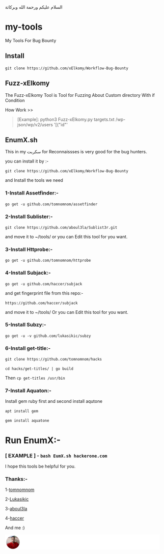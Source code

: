 السلام عليكم ورحمة الله وبركاتة

# my-tools
My Tools For Bug Bounty


## Install

`git clone https://github.com/xElkomy/Workflow-Bug-Bounty`


## Fuzz-xElkomy

The Fuzz-xElkomy Tool is Tool for Fuzzing About Custom directory With if Condition

How Work >>

>[Example]: python3 Fuzz-xElkomy.py targets.txt /wp-json/wp/v2/users '[{"id"'



## EnumX.sh

This in my سكربت for Reconnaissses is very good for the bug hunters.

you can install it by :-

`git clone https://github.com/xElkomy/Workflow-Bug-Bounty`

and Install the tools we need

### 1-Install Assetfinder:-

`go get -u github.com/tomnomnom/assetfinder`

### 2-Install Sublister:-

`git clone https://github.com/aboul3la/Sublist3r.git`

and move it to ~/tools/ or you can Edit this tool for you want.

### 3-Install Httprobe:-

`go get -u github.com/tomnomnom/httprobe`

### 4-Install Subjack:-

`go get -u github.com/haccer/subjack`

and get fingerprint file from this repo:-

`https://github.com/haccer/subjack`

and move it to ~/tools/ Or you can Edit this tool for you want.

### 5-Install Subzy:-

`go get -u -v github.com/lukasikic/subzy`

### 6-Install get-title:-

`git clone https://github.com/tomnomnom/hacks`

`cd hacks/get-titles/ | go build`

Then `cp get-titles /usr/bin`

### 7-Install Aquaton:-

Install gem ruby first and second install aqutone

`apt install gem`

`gem install aquatone`

# Run EnumX:-

### [ EXAMPLE ] - `bash EumX.sh hackerone.com`

I hope this tools be helpful for you.



### Thanks:-

1-[tomnomnom](https://github.com/tomnomnom/)

2-[Lukasikic](https://github.com/lukasikic)

3-[aboul3la](https://github.com/aboul3la)

4-[haccer](https://github.com/haccer/)

And me :)

<img src="./CONTRIBUTORS.svg">
